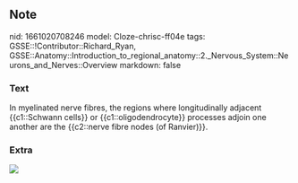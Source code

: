 ## Note
nid: 1661020708246
model: Cloze-chrisc-ff04e
tags: GSSE::!Contributor::Richard_Ryan, GSSE::Anatomy::Introduction_to_regional_anatomy::2._Nervous_System::Neurons_and_Nerves::Overview
markdown: false

### Text
<div class="toggle">
  In myelinated nerve fibres, the regions where longitudinally
  adjacent {{c1::Schwann cells}} or {{c1::oligodendrocyte}}
  processes adjoin one another are the {{c2::nerve fibre nodes (of
  Ranvier)}}.
</div>

### Extra
<img src=
"current-action-potential-Conduction-axon-myelin-sheath.jpg">

